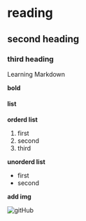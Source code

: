 # reading
## second heading
### third heading
Learning Markdown


**bold**

#### list

**orderd list**

1. first
2. second
3. third



**unorderd list**
* first
* second

**add img**

![gitHub](https://github.githubassets.com/images/modules/open_graph/github-mark.png)
